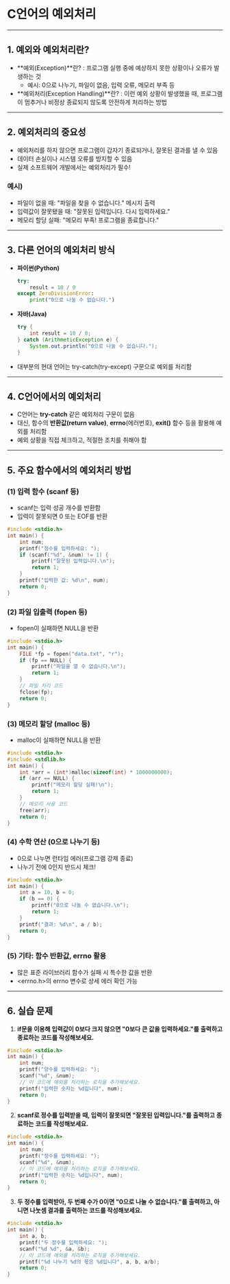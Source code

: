 # C언어의 예외처리

---

## 1. 예외와 예외처리란?

- **예외(Exception)**란? : 프로그램 실행 중에 예상하지 못한 상황이나 오류가 발생하는 것
  - 예시: 0으로 나누기, 파일이 없음, 입력 오류, 메모리 부족 등
- **예외처리(Exception Handling)**란? : 이런 예외 상황이 발생했을 때, 프로그램이 멈추거나 비정상 종료되지 않도록 안전하게 처리하는 방법

---

## 2. 예외처리의 중요성

- 예외처리를 하지 않으면 프로그램이 갑자기 종료되거나, 잘못된 결과를 낼 수 있음
- 데이터 손실이나 시스템 오류를 방지할 수 있음
- 실제 소프트웨어 개발에서는 예외처리가 필수!

### 예시)
- 파일이 없을 때: "파일을 찾을 수 없습니다." 메시지 출력
- 입력값이 잘못됐을 때: "잘못된 입력입니다. 다시 입력하세요."
- 메모리 할당 실패: "메모리 부족! 프로그램을 종료합니다."

---

## 3. 다른 언어의 예외처리 방식

- **파이썬(Python)**
  ```python
  try:
      result = 10 / 0
  except ZeroDivisionError:
      print("0으로 나눌 수 없습니다.")
  ```
- **자바(Java)**
  ```java
  try {
      int result = 10 / 0;
  } catch (ArithmeticException e) {
      System.out.println("0으로 나눌 수 없습니다.");
  }
  ```
- 대부분의 현대 언어는 try-catch(try-except) 구문으로 예외를 처리함

---

## 4. C언어에서의 예외처리

- C언어는 **try-catch** 같은 예외처리 구문이 없음
- 대신, 함수의 **반환값(return value)**, **errno**(에러번호), **exit()** 함수 등을 활용해 예외를 처리함
- 예외 상황을 직접 체크하고, 적절한 조치를 취해야 함

---

## 5. 주요 함수에서의 예외처리 방법

### (1) 입력 함수 (scanf 등)
- scanf는 입력 성공 개수를 반환함
- 입력이 잘못되면 0 또는 EOF를 반환
```c
#include <stdio.h>
int main() {
    int num;
    printf("정수를 입력하세요: ");
    if (scanf("%d", &num) != 1) {
        printf("잘못된 입력입니다.\n");
        return 1;
    }
    printf("입력한 값: %d\n", num);
    return 0;
}
```

### (2) 파일 입출력 (fopen 등)
- fopen이 실패하면 NULL을 반환
```c
#include <stdio.h>
int main() {
    FILE *fp = fopen("data.txt", "r");
    if (fp == NULL) {
        printf("파일을 열 수 없습니다.\n");
        return 1;
    }
    // 파일 처리 코드
    fclose(fp);
    return 0;
}
```

### (3) 메모리 할당 (malloc 등)
- malloc이 실패하면 NULL을 반환
```c
#include <stdio.h>
#include <stdlib.h>
int main() {
    int *arr = (int*)malloc(sizeof(int) * 1000000000);
    if (arr == NULL) {
        printf("메모리 할당 실패!\n");
        return 1;
    }
    // 메모리 사용 코드
    free(arr);
    return 0;
}
```

### (4) 수학 연산 (0으로 나누기 등)
- 0으로 나누면 런타임 에러(프로그램 강제 종료)
- 나누기 전에 0인지 반드시 체크!
```c
#include <stdio.h>
int main() {
    int a = 10, b = 0;
    if (b == 0) {
        printf("0으로 나눌 수 없습니다.\n");
        return 1;
    }
    printf("결과: %d\n", a / b);
    return 0;
}
```

### (5) 기타: 함수 반환값, errno 활용
- 많은 표준 라이브러리 함수가 실패 시 특수한 값을 반환
- <errno.h>의 errno 변수로 상세 에러 확인 가능

---

## 6. 실습 문제

1. **if문을 이용해 입력값이 0보다 크지 않으면 "0보다 큰 값을 입력하세요."를 출력하고 종료하는 코드를 작성해보세요.**

```c
#include <stdio.h>
int main() {
    int num;
    printf("양수를 입력하세요: ");
    scanf("%d", &num);
    // 이 코드에 예외를 처리하는 로직을 추가해보세요.
    printf("입력한 숫자는 %d입니다", num);
    return 0;
}
```

2. **scanf로 정수를 입력받을 때, 입력이 잘못되면 "잘못된 입력입니다."를 출력하고 종료하는 코드를 작성해보세요.**

```c
#include <stdio.h>
int main() {
    int num;
    printf("정수를 입력하세요: ");
    scanf("%d", &num);
    // 이 코드에 예외를 처리하는 로직을 추가해보세요.
    printf("입력한 숫자는 %d입니다", num);
    return 0;
}
```

3. **두 정수를 입력받아, 두 번째 수가 0이면 "0으로 나눌 수 없습니다."를 출력하고, 아니면 나눗셈 결과를 출력하는 코드를 작성해보세요.**

```c
#include <stdio.h>
int main() {
    int a, b;
    printf("두 정수를 입력하세요: ");
    scanf("%d %d", &a, &b);
    // 이 코드에 예외를 처리하는 로직을 추가해보세요.
    printf("%d 나누기 %d의 몫은 %d입니다", a, b, a/b);
    return 0;
}
```

